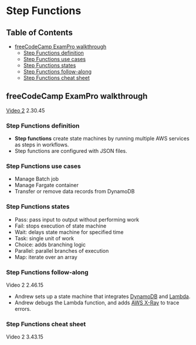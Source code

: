 # Step Functions

## Table of Contents <!-- omit in toc -->

- [freeCodeCamp ExamPro walkthrough](#freecodecamp-exampro-walkthrough)
  - [Step Functions definition](#step-functions-definition)
  - [Step Functions use cases](#step-functions-use-cases)
  - [Step Functions states](#step-functions-states)
  - [Step Functions follow-along](#step-functions-follow-along)
  - [Step Functions cheat sheet](#step-functions-cheat-sheet)

## freeCodeCamp ExamPro walkthrough

[Video 2](https://youtu.be/eCopK1RoyFM) 2.30.45

### Step Functions definition

- **Step functions** create state machines by running multiple AWS services as steps in workflows.
- Step functions are configured with JSON files.

### Step Functions use cases

- Manage Batch job
- Manage Fargate container
- Transfer or remove data records from DynamoDB

### Step Functions states

- Pass: pass input to output without performing work
- Fail: stops execution of state machine
- Wait: delays state machine for specified time
- Task: single unit of work
- Choice: adds branching logic
- Parallel: parallel branches of execution
- Map: iterate over an array

### Step Functions follow-along

Video 2 2.46.15

- Andrew sets up a state machine that integrates [DynamoDB](ddb.md) and [Lambda](lambda.md).
- Andrew debugs the Lambda function, and adds [AWS X-Ray](xray.md) to trace errors.

### Step Functions cheat sheet

Video 2 3.43.15
